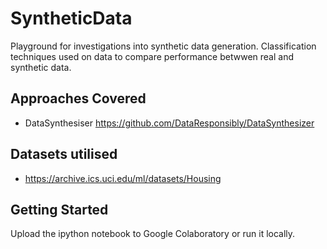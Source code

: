 # SyntheticData
Playground for investigations into synthetic data generation. Classification techniques used on data to compare performance betwwen real and synthetic data.

## Approaches Covered
* DataSynthesiser https://github.com/DataResponsibly/DataSynthesizer

## Datasets utilised
* https://archive.ics.uci.edu/ml/datasets/Housing

## Getting Started
Upload the ipython notebook to Google Colaboratory or run it locally.
